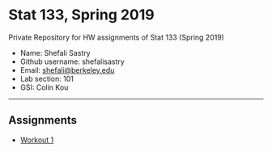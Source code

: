 # Stat 133, Spring 2019

Private Repository for HW assignments of Stat 133 (Spring 2019)

- Name: Shefali Sastry
- Github username: shefalisastry
- Email: shefali@berkeley.edu
- Lab section: 101
- GSI: Colin Kou

-----

## Assignments

- [Workout 1](https://github.com/shefalisastry/workout01)


